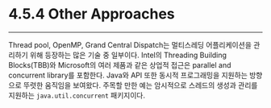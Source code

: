 # 4.5.4 Other Approaches
---
Thread pool, OpenMP, Grand Central Dispatch는 멀티스레딩 어플리케이션을 관리하기 위해 등장하는 많은 기술 중 일부이다. Intel의 Threading Building Blocks(TBB)와 Microsoft의 여러 제품과 같은 상업적 접근은 parallel and concurrent library를 포함한다. Java와 API 또한 동시적 프로그래밍을 지원하는 방향으로 뚜렷한 움직임을 보여왔다. 주목할 만한 예는 암시적으로 스레드의 생성과 관리를 지원하는 `java.util.concurrent` 패키지이다.

